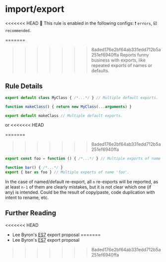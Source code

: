 # import/export

<<<<<<< HEAD
💼 This rule is enabled in the following configs: ❗ `errors`, ☑️ `recommended`.

<!-- end auto-generated rule header -->

=======
>>>>>>> 8aded176e2bf64ab331edd712b5a251ef6940ffa
Reports funny business with exports, like repeated exports of names or defaults.

## Rule Details

```js
export default class MyClass { /*...*/ } // Multiple default exports.

function makeClass() { return new MyClass(...arguments) }

export default makeClass // Multiple default exports.
```

or
<<<<<<< HEAD

=======
>>>>>>> 8aded176e2bf64ab331edd712b5a251ef6940ffa
```js
export const foo = function () { /*...*/ } // Multiple exports of name 'foo'.

function bar() { /*...*/ }
export { bar as foo } // Multiple exports of name 'foo'.
```

In the case of named/default re-export, all `n` re-exports will be reported,
as at least `n-1` of them are clearly mistakes, but it is not clear which one
(if any) is intended. Could be the result of copy/paste, code duplication with
intent to rename, etc.

## Further Reading

<<<<<<< HEAD
 - Lee Byron's [ES7] export proposal
=======
- Lee Byron's [ES7] export proposal
>>>>>>> 8aded176e2bf64ab331edd712b5a251ef6940ffa

[ES7]: https://github.com/leebyron/ecmascript-more-export-from
